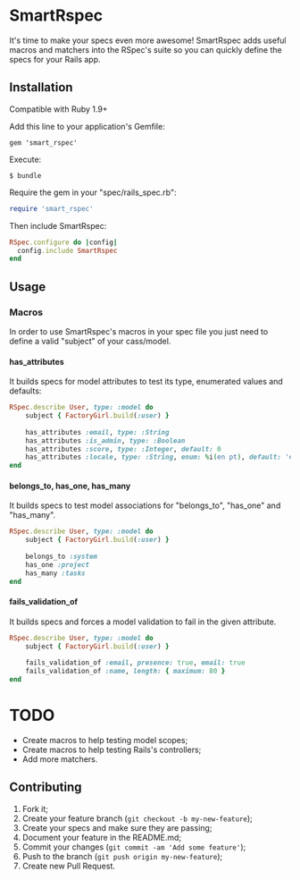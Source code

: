 # SmartRspec

It's time to make your specs even more awesome! SmartRspec adds useful macros and matchers into the RSpec's suite so you can quickly define the specs for your Rails app.

## Installation

Compatible with Ruby 1.9+

Add this line to your application's Gemfile:

    gem 'smart_rspec'

Execute:

    $ bundle

Require the gem in your "spec/rails_spec.rb":
``` ruby 
require 'smart_rspec'
```

Then include SmartRspec:

``` ruby 
RSpec.configure do |config|
  config.include SmartRspec
end
```

## Usage

### Macros

In order to use SmartRspec's macros in your spec file you just need to define a valid "subject" of your cass/model.

#### has_attributes

It builds specs for model attributes to test its type, enumerated values and defaults:
``` ruby
RSpec.describe User, type: :model do
    subject { FactoryGirl.build(:user) }
    
    has_attributes :email, type: :String
    has_attributes :is_admin, type: :Boolean
    has_attributes :score, type: :Integer, default: 0
    has_attributes :locale, type: :String, enum: %i(en pt), default: 'en'
end
```

#### belongs_to, has_one, has_many

It builds specs to test model associations for "belongs_to", "has_one" and "has_many".
``` ruby
RSpec.describe User, type: :model do
    subject { FactoryGirl.build(:user) }
    
    belongs_to :system
    has_one :project
    has_many :tasks
end
```

#### fails_validation_of 

It builds specs and forces a model validation to fail in the given attribute.

``` ruby
RSpec.describe User, type: :model do
    subject { FactoryGirl.build(:user) }
    
    fails_validation_of :email, presence: true, email: true
    fails_validation_of :name, length: { maximum: 80 }
end
```

# TODO

- Create macros to help testing model scopes;
- Create macros to help testing Rails's controllers;
- Add more matchers.

## Contributing

1. Fork it;
2. Create your feature branch (`git checkout -b my-new-feature`);
3. Create your specs and make sure they are passing;
4. Document your feature in the README.md;
4. Commit your changes (`git commit -am 'Add some feature'`);
5. Push to the branch (`git push origin my-new-feature`);
6. Create new Pull Request.
